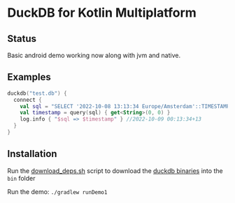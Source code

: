# DuckDB for Kotlin Multiplatform

## Status 

Basic android demo working now along with jvm and native.

## Examples

```kotlin
duckdb("test.db") {
  connect {
    val sql = "SELECT '2022-10-08 13:13:34 Europe/Amsterdam'::TIMESTAMPTZ::VARCHAR"
    val timestamp = query(sql) { get<String>(0, 0) }
    log.info { "$sql => $timestamp" } //2022-10-09 00:13:34+13
  }
} 
```


## Installation

Run the [download_deps.sh](./download_deps.sh) script to download the [duckdb binaries](https://github.com/duckdb/duckdb/releases/tag/v1.0.0)
into the `bin` folder

Run the demo: `./gradlew runDemo1`
